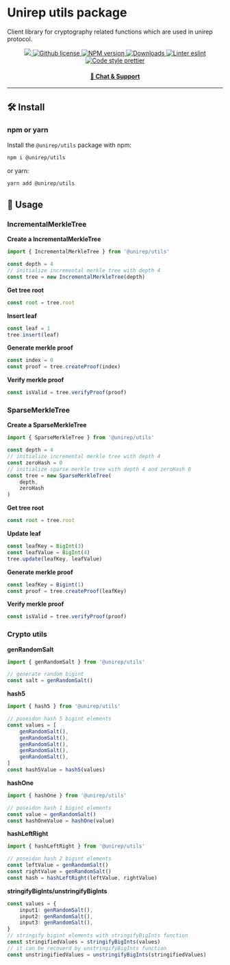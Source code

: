 # Unirep utils package

Client library for cryptography related functions which are used in unirep protocol.

<p align="center">
    <a href="https://github.com/unirep/unirep">
        <img src="https://img.shields.io/badge/project-unirep-blue.svg?style=flat-square">
    </a>
    <a href="https://github.com/unirep/unirep/blob/master/LICENSE">
        <img alt="Github license" src="https://img.shields.io/github/license/unirep/unirep.svg?style=flat-square">
    </a>
    <a href="https://www.npmjs.com/package/@unirep/utils">
        <img alt="NPM version" src="https://img.shields.io/npm/v/@unirep/utils?style=flat-square" />
    </a>
    <a href="https://npmjs.org/package/@unirep/utils">
        <img alt="Downloads" src="https://img.shields.io/npm/dm/@unirep/utils.svg?style=flat-square" />
    </a>
    <a href="https://eslint.org/">
        <img alt="Linter eslint" src="https://img.shields.io/badge/linter-eslint-8080f2?style=flat-square&logo=eslint" />
    </a>
    <a href="https://prettier.io/">
        <img alt="Code style prettier" src="https://img.shields.io/badge/code%20style-prettier-f8bc45?style=flat-square&logo=prettier" />
    </a>
</p>

<div align="center">
    <h4>
        <a href="https://discord.gg/VzMMDJmYc5">
            🤖 Chat &amp; Support
        </a>
    </h4>
</div>

---

## 🛠 Install

### npm or yarn

Install the `@unirep/utils` package with npm:

```bash
npm i @unirep/utils
```

or yarn:

```bash
yarn add @unirep/utils
```

## 📔 Usage

### IncrementalMerkleTree

**Create a IncrementalMerkleTree**
```typescript
import { IncrementalMerkleTree } from '@unirep/utils'

const depth = 4
// initialize incremental merkle tree with depth 4
const tree = new IncrementalMerkleTree(depth)
```

**Get tree root**
```typescript
const root = tree.root
```

**Insert leaf**
```typescript
const leaf = 1
tree.insert(leaf)
```

**Generate merkle proof**
```typescript
const index = 0
const proof = tree.createProof(index)
```

**Verify merkle proof**
```typescript
const isValid = tree.verifyProof(proof)
```

### SparseMerkleTree

**Create a SparseMerkleTree**
```typescript
import { SparseMerkleTree } from '@unirep/utils'

const depth = 4
// initialize incremental merkle tree with depth 4
const zeroHash = 0
// initialize sparse merkle tree with depth 4 and zeroHash 0
const tree = new SparseMerkleTree(
    depth, 
    zeroHash
)
```

**Get tree root**
```typescript
const root = tree.root
```

**Update leaf**
```typescript
const leafKey = BigInt(3)
const leafValue = BigInt(4)
tree.update(leafKey, leafValue)
```

**Generate merkle proof**
```typescript
const leafKey = Bigint(1)
const proof = tree.createProof(leafKey)
```

**Verify merkle proof**
```typescript
const isValid = tree.verifyProof(proof)
```

### Crypto utils

**genRandomSalt**
```typescript
import { genRandomSalt } from '@unirep/utils'

// generate random bigint
const salt = genRandomSalt()
```

**hash5**

```typescript
import { hash5 } from '@unirep/utils'

// poseidon hash 5 bigint elements
const values = [
    genRandomSalt(),
    genRandomSalt(),
    genRandomSalt(),
    genRandomSalt(),
    genRandomSalt(),
]
const hash5Value = hash5(values)
```
**hashOne**
```typescript
import { hashOne } from '@unirep/utils'

// poseidon hash 1 bigint elements
const value = genRandomSalt()
const hashOneValue = hashOne(value)
```
**hashLeftRight**
```typescript
import { hashLeftRight } from '@unirep/utils'

// poseidon hash 2 bigint elements
const leftValue = genRandomSalt()
const rightValue = genRandomSalt()
const hash = hashLeftRight(leftValue, rightValue)
```
**stringifyBigInts/unstringifyBigInts**
```typescript
const values = {
    input1: genRandomSalt(),
    input2: genRandomSalt(),
    input3: genRandomSalt(),
}
// stringify bigint elements with stringifyBigInts function
const stringifiedValues = stringifyBigInts(values)
// it can be recoverd by unstringifyBigInts function
const unstringifiedValues = unstringifyBigInts(stringifiedValues)
```